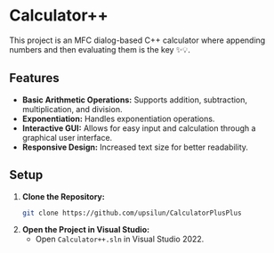# Calculator++

This project is an MFC dialog-based C++ calculator where appending numbers and then evaluating them is the key ✨💡.

## Features

- **Basic Arithmetic Operations:** Supports addition, subtraction, multiplication, and division.
- **Exponentiation:** Handles exponentiation operations.
- **Interactive GUI:** Allows for easy input and calculation through a graphical user interface.
- **Responsive Design:** Increased text size for better readability.

## Setup

1. **Clone the Repository:**
   ```sh
   git clone https://github.com/upsilun/CalculatorPlusPlus
   ```
2. **Open the Project in Visual Studio:**
   - Open `Calculator++.sln` in Visual Studio 2022.
